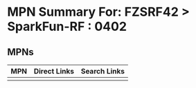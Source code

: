 



# MPN Summary For: FZSRF42 > SparkFun-RF : 0402

## MPNs
  

|MPN|Direct Links|Search Links|
| :--- | :--- | :--- |
||||
